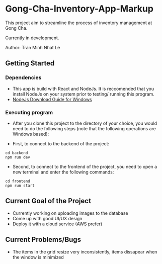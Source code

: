 # Gong-Cha-Inventory-App-Markup

This project aim to streamline the process of inventory management at Gong Cha. 

Currently in development.

Author: Tran Minh Nhat Le

## Getting Started 

### Dependencies 

* This app is build with React and NodeJs. It is reccomended that you install NodeJs on your system prior to testing/ running this program. 
* [NodeJs Download Guide for Windows ](https://nodejs.org/en/download)

### Executing program
* After you clone this project to the directory of your choice, you would need to do the following steps (note that the following operations are Windows based):

* First, to connect to the backend of the project: 

```
cd backend 
npm run dev 
```

* Second, to connect to the frontend of the project, you need to open a new terminal and enter the following commands: 

```
cd frontend
npm run start
```

## Current Goal of the Project

* Currently working on uploading images to the database 
* Come up with good UI/UX design 
* Deploy it with a cloud service (AWS prefer)


## Current Problems/Bugs

* The items in the grid resize very inconsistently, items dissapear when the window is minimized 
